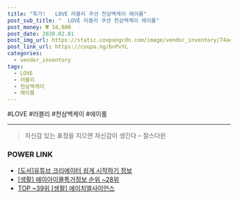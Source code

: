 ```yaml
--- 
title: "특가!   LOVE 러블리 쿠션 천삼백케이 에이룸" 
post_sub_title: "  LOVE 러블리 쿠션 천삼백케이 에이룸" 
post_money: ₩ 34,800 
post_date: 2020.02.01 
post_img_url: https://static.coupangcdn.com/image/vendor_inventory/74ae/6ff1a3315f48c7a77e53c79289c1e519913e7a4022dbd023aec156c29c26.jpeg 
post_link_url: https://coupa.ng/bnPvYL 
categories: 
  - vendor_inventory 
tags: 
  - LOVE 
  - 러블리 
  - 천삼백케이 
  - 에이룸 
--- 
```

  #LOVE #러블리 #천삼백케이 #에이룸 
<hr> 

> 자신감 있는 표정을 지으면 자신감이 생긴다 – 찰스다윈 


### POWER LINK

* <a href="https://blog.naver.com/sakai111/221761200378" target="_blank">[도서]유튜브 크리에이터 쉽게 시작하기 정보</a>
* <a href="https://blog.naver.com/fasyy4321/221773009107" target="_blank"> [생활] 에이아이몰특가정보 순위 ~28위</a>
* <a href="https://blog.naver.com/fasyy4321/221781265326" target="_blank"> TOP ~39위 [생활] 에이치엘사이언스</a>
